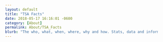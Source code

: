 ```yaml
---
layout: default
title: "TSA Facts"
date: 2018-05-17 16:16:01 -0600
category: [About]
permalink: About/TSA_Facts
blurb: "The who, what, when, where, why and how. Stats, data and information about TSA."
---
```

